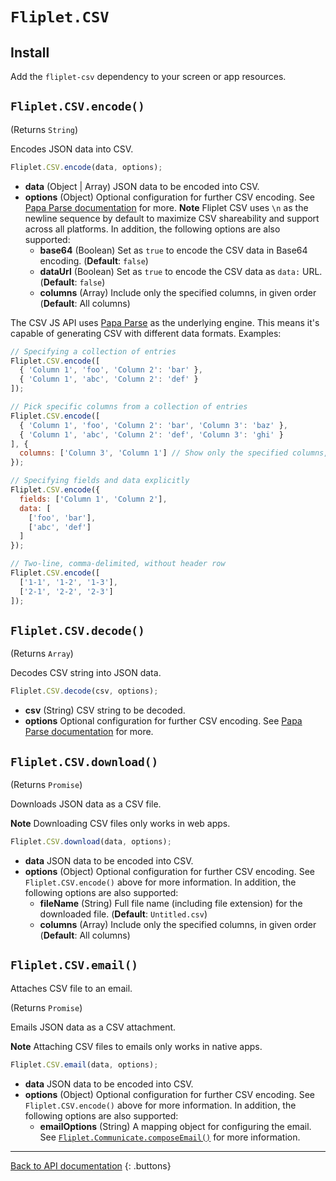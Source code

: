 # `Fliplet.CSV`

## Install

Add the `fliplet-csv` dependency to your screen or app resources.

## `Fliplet.CSV.encode()`

(Returns `String`)

Encodes JSON data into CSV.

```js
Fliplet.CSV.encode(data, options);
```

  - **data** (Object \| Array) JSON data to be encoded into CSV.
  - **options** (Object) Optional configuration for further CSV encoding. See [Papa Parse documentation](https://www.papaparse.com/docs#json-to-csv) for more. **Note** Fliplet CSV uses `\n` as the newline sequence by default to maximize CSV shareability and support across all platforms. In addition, the following options are also supported:
    - **base64** (Boolean) Set as `true` to encode the CSV data in Base64 encoding. (**Default**: `false`)
    - **dataUrl** (Boolean) Set as `true` to encode the CSV data as `data:` URL. (**Default**: `false`)
    - **columns** (Array) Include only the specified columns, in given order (**Default**: All columns)

The CSV JS API uses [Papa Parse](https://www.papaparse.com/) as the underlying engine. This means it's capable of generating CSV with different data formats. Examples:

```js
// Specifying a collection of entries
Fliplet.CSV.encode([
  { 'Column 1', 'foo', 'Column 2': 'bar' },
  { 'Column 1', 'abc', 'Column 2': 'def' }
]);

// Pick specific columns from a collection of entries
Fliplet.CSV.encode([
  { 'Column 1', 'foo', 'Column 2': 'bar', 'Column 3': 'baz' },
  { 'Column 1', 'abc', 'Column 2': 'def', 'Column 3': 'ghi' }
], {
  columns: ['Column 3', 'Column 1'] // Show only the specified columns, in given order
});

// Specifying fields and data explicitly
Fliplet.CSV.encode({
  fields: ['Column 1', 'Column 2'],
  data: [
    ['foo', 'bar'],
    ['abc', 'def']
  ]
});

// Two-line, comma-delimited, without header row
Fliplet.CSV.encode([
  ['1-1', '1-2', '1-3'],
  ['2-1', '2-2', '2-3']
]);
```

## `Fliplet.CSV.decode()`

(Returns `Array`)

Decodes CSV string into JSON data.

```js
Fliplet.CSV.decode(csv, options);
```

  - **csv** (String) CSV string to be decoded.
  - **options** Optional configuration for further CSV encoding. See [Papa Parse documentation](https://www.papaparse.com/docs#config) for more.

## `Fliplet.CSV.download()`

(Returns `Promise`)

Downloads JSON data as a CSV file.

**Note** Downloading CSV files only works in web apps.

```js
Fliplet.CSV.download(data, options);
```

  - **data** JSON data to be encoded into CSV.
  - **options** (Object) Optional configuration for further CSV encoding. See `Fliplet.CSV.encode()` above for more information. In addition, the following options are also supported:
    - **fileName** (String) Full file name (including file extension) for the downloaded file. (**Default**: `Untitled.csv`)
    - **columns** (Array) Include only the specified columns, in given order (**Default**: All columns)

## `Fliplet.CSV.email()`

Attaches CSV file to an email.

(Returns `Promise`)

Emails JSON data as a CSV attachment.

**Note** Attaching CSV files to emails only works in native apps.

```js
Fliplet.CSV.email(data, options);
```

  - **data** JSON data to be encoded into CSV.
  - **options** (Object) Optional configuration for further CSV encoding. See `Fliplet.CSV.encode()` above for more information. In addition, the following options are also supported:
    - **emailOptions** (String) A mapping object for configuring the email. See [`Fliplet.Communicate.composeEmail()`](https://developers.fliplet.com/API/fliplet-communicate.html#compose-an-email) for more information.

---

[Back to API documentation](../API-Documentation.md)
{: .buttons}
